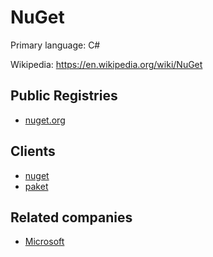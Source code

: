 # NuGet

Primary language: C#

Wikipedia: https://en.wikipedia.org/wiki/NuGet

## Public Registries

- [nuget.org](https://www.nuget.org/)

## Clients

- [nuget](https://en.wikipedia.org/wiki/NuGet)
- [paket](https://fsprojects.github.io/Paket/)

## Related companies

- [Microsoft](https://www.microsoft.com)
